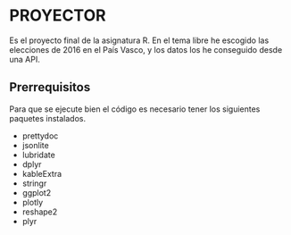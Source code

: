 # PROYECTOR

Es el proyecto final de la asignatura R. En el tema libre he escogido las elecciones de 2016 en el País Vasco, y los datos los he conseguido desde una API.

## Prerrequisitos

Para que se ejecute bien el código es necesario tener los siguientes paquetes instalados.

* prettydoc
* jsonlite
* lubridate
* dplyr
* kableExtra
* stringr
* ggplot2
* plotly
* reshape2
* plyr
